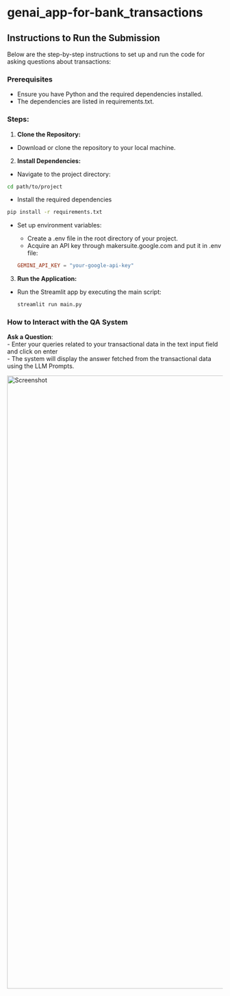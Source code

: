 # genai_app-for-bank_transactions
## Instructions to Run the Submission

Below are the step-by-step instructions to set up and run the code for asking questions about transactions:

### Prerequisites
- Ensure you have Python and the required dependencies installed. 
- The dependencies are listed in requirements.txt.

### Steps:

1. **Clone the Repository:**

- Download or clone the repository to your local machine.

2. **Install Dependencies:**
- Navigate to the project directory:

```bash
cd path/to/project

```
- Install the required dependencies
```bash
pip install -r requirements.txt

```
- Set up environment variables:
   - Create a .env file in the root directory of your project.
   - Acquire an API key through makersuite.google.com and put it in .env file:

  ```toml
  GEMINI_API_KEY = "your-google-api-key"
  ```

3. **Run the Application:**

- Run the Streamlit app by executing the main script:

    ```bash
    streamlit run main.py
    ```

### How to Interact with the QA System

**Ask a Question**: <br>
    - Enter your queries related to your transactional data in the text input field and click on enter <br>
    - The system will display the answer fetched from the transactional data using the LLM Prompts. <be>

<img width="1432" alt="Screenshot" src="https://github.com/Lakshmiec/genai_app-for-bank_transactions/blob/main/App_image.png">
